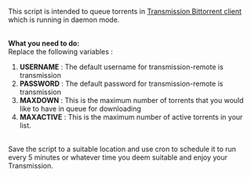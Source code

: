 <p>
This script is intended to queue torrents in <a href="http://www.transmissionbt.com" target="_blank">Transmission Bittorrent client</a> which is running in daemon mode.
</p>
<br />
<strong>What you need to do:</strong><br>
Replace the following variables :
<ol>
<li><strong>USERNAME</strong> : The default username for transmission-remote is transmission</li>
<li><strong>PASSWORD</strong> : The default password for transmission-remote is transmission</li>
<li><strong>MAXDOWN</strong> : This is the maximum number of torrents that you would like to have in queue for downloading</li>
<li><strong>MAXACTIVE</strong> : This is the maximum number of active torrents in your list.</li>
</ol>
<br />
Save the script to a suitable location and use cron to schedule it to run every 5 minutes or whatever time you deem suitable and enjoy your Transmission.